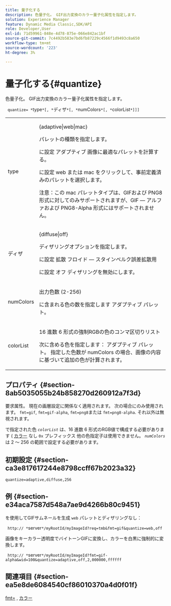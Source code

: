 ```yaml
---
title: 量子化する
description: 色量子化。 GIF出力変換のカラー量子化属性を指定します。
solution: Experience Manager
feature: Dynamic Media Classic,SDK/API
role: Developer,User
exl-id: 71d59961-848e-4d78-875e-066e842ac1bf
source-git-commit: 7c4492b583e7bd6fb87229c4566f1d9493c8a650
workflow-type: tm+mt
source-wordcount: '223'
ht-degree: 3%

---
```


# 量子化する{#quantize}

色量子化。 GIF出力変換のカラー量子化属性を指定します。

` quantize= *`type`*[, *`ディザ`*[, *`numColors`*[, *`colorList`*]]]`

<table id="table_A669A9058C8043A5BAE80B03A13B015B"> 
 <tbody> 
  <tr> 
   <td colname="col1"> <p> <span class="codeph"> <span class="varname"> type </span> </span> </p> </td> 
   <td colname="col2"> <p> <span class="codeph"> {adaptive|web|mac} </span> </p> <p>パレットの種類を指定します。 </p> <p>に設定 <span class="codeph"> アダプティブ </span> 画像に最適なパレットを計算する。 </p> <p>に設定 <span class="codeph"> web </span> または <span class="codeph"> mac </span> をクリックして、事前定義済みのパレットを選択します。 </p> <p> <p>注意：この <span class="codeph"> mac </span> パレットタイプは、GIFおよび PNG8 形式に対してのみサポートされますが、GIF — アルファおよび PNG8-Alpha 形式にはサポートされません。 </p> </p> </td> 
  </tr> 
  <tr> 
   <td colname="col1"> <p> <span class="codeph"> <span class="varname"> ディザ </span> </span> </p> </td> 
   <td colname="col2"> <p> <span class="codeph"> {diffuse|off} </span> </p> <p>ディザリングオプションを指定します。 </p> <p>に設定 <span class="codeph"> 拡散 </span> フロイド — スタインベルク誤差拡散用 </p> <p>に設定 <span class="codeph"> オフ </span> ディザリングを無効にします。 </p> </td> 
  </tr> 
  <tr> 
   <td colname="col1"> <p> <span class="codeph"> <span class="varname"> numColors </span> </span> </p> </td> 
   <td colname="col2"> <p>出力色数 (2-256) </p> <p>に含まれる色の数を指定します <span class="codeph"> アダプティブ </span> パレット。 </p> </td> 
  </tr> 
  <tr> 
   <td colname="col1"> <p> <span class="codeph"> <span class="varname"> colorList </span> </span> </p> </td> 
   <td colname="col2"> <p>16 進数 6 形式の強制RGBの色のコンマ区切りリスト </p> <p>次に含める色を指定します： <span class="codeph"> アダプティブ </span> パレット。 指定した色数が <span class="codeph"> <span class="varname"> numColors </span> </span>の場合、画像の内容に基づいて追加の色が計算されます。 </p> </td> 
  </tr> 
 </tbody> 
</table>

## プロパティ {#section-8ab5035055b24b858270d260912a7f3d}

要求属性。 現在の画層設定に関係なく適用されます。 次の場合にのみ使用されます。 `fmt=gif`, `fmt=gif-alpha`, `fmt=png8`または `fmt=png8-alpha`. それ以外は無視されます。

で指定された色 *`colorList`* は、16 進数 6 形式のRGB値で構成する必要があります ( [カラー](/help/aem-is-ir-api/is-api/http-ref/image-serving-api-ref/c-http-protocol-reference/c-command-reference/r-color-commandref.md) なし `0x` プレフィックス 他の色指定子は使用できません。 *`numColors`* は 2 ～ 256 の範囲で設定する必要があります。

## 初期設定 {#section-ca3e817617244e8798ccff67b2023a32}

`quantize=adaptive,diffuse,256`

## 例 {#section-e34aca7587d548a7ae9d4266b80c9451}

を使用してGIFサムネールを生成 `web` パレットとディザリングなし：

` http:// *`server`*/myRootId/myImageId?req=tmb&fmt=gif&quantize=web,off`

画像をキーカラー透明度でバイトーンGIFに変換し、カラーを白黒に強制的に変換します。

` http:// *`server`*/myRootId/myImageId?fmt=gif-alpha&wid=100&quantize=adaptive,off,2,000000,ffffff`

## 関連項目 {#section-ea5e8de6084540cf86010370a4d0f01f}

[fmt=](../../../../../is-api/http-ref/image-serving-api-ref/c-http-protocol-reference/c-command-reference/r-is-http-fmt.md#reference-cdf10043423b45ba9fe15157fb3ae37a) , [カラー](/help/aem-is-ir-api/is-api/http-ref/image-serving-api-ref/c-http-protocol-reference/c-data-types/r-is-http-color.md)
